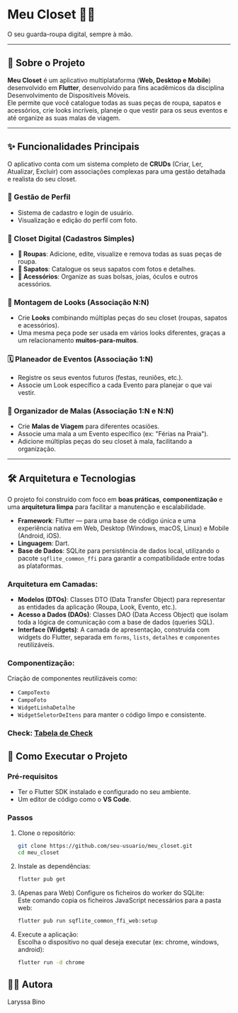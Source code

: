 # Meu Closet 👗✨  
O seu guarda-roupa digital, sempre à mão.

---

## 📖 Sobre o Projeto

**Meu Closet** é um aplicativo multiplataforma (**Web, Desktop e Mobile**) desenvolvido em **Flutter**, desenvolvido para fins acadêmicos da disciplina Desenvolvimento de Dispositíveis Móveis.  
Ele permite que você catalogue todas as suas peças de roupa, sapatos e acessórios, crie looks incríveis, planeje o que vestir para os seus eventos e até organize as suas malas de viagem.

---

## ✨ Funcionalidades Principais

O aplicativo conta com um sistema completo de **CRUDs** (Criar, Ler, Atualizar, Excluir) com associações complexas para uma gestão detalhada e realista do seu closet.

### 👤 Gestão de Perfil
- Sistema de cadastro e login de usuário.
- Visualização e edição do perfil com foto.

### 🧥 Closet Digital (Cadastros Simples)
- **👚 Roupas**: Adicione, edite, visualize e remova todas as suas peças de roupa.
- **👠 Sapatos**: Catalogue os seus sapatos com fotos e detalhes.
- **👜 Acessórios**: Organize as suas bolsas, joias, óculos e outros acessórios.

### 💃 Montagem de Looks (Associação N:N)
- Crie **Looks** combinando múltiplas peças do seu closet (roupas, sapatos e acessórios).
- Uma mesma peça pode ser usada em vários looks diferentes, graças a um relacionamento **muitos-para-muitos**.

### 🗓️ Planeador de Eventos (Associação 1:N)
- Registre os seus eventos futuros (festas, reuniões, etc.).
- Associe um Look específico a cada Evento para planejar o que vai vestir.

### 🧳 Organizador de Malas (Associação 1:N e N:N)
- Crie **Malas de Viagem** para diferentes ocasiões.
- Associe uma mala a um Evento específico (ex: "Férias na Praia").
- Adicione múltiplas peças do seu closet à mala, facilitando a organização.

---

## 🛠️ Arquitetura e Tecnologias

O projeto foi construído com foco em **boas práticas**, **componentização** e uma **arquitetura limpa** para facilitar a manutenção e escalabilidade.

- **Framework**: Flutter — para uma base de código única e uma experiência nativa em Web, Desktop (Windows, macOS, Linux) e Mobile (Android, iOS).
- **Linguagem**: Dart.
- **Base de Dados**: SQLite para persistência de dados local, utilizando o pacote `sqflite_common_ffi` para garantir a compatibilidade entre todas as plataformas.

### Arquitetura em Camadas:
- **Modelos (DTOs)**: Classes DTO (Data Transfer Object) para representar as entidades da aplicação (Roupa, Look, Evento, etc.).
- **Acesso a Dados (DAOs)**: Classes DAO (Data Access Object) que isolam toda a lógica de comunicação com a base de dados (queries SQL).
- **Interface (Widgets)**: A camada de apresentação, construída com widgets do Flutter, separada em `forms`, `lists`, `detalhes` e `componentes` reutilizáveis.

### Componentização:
Criação de componentes reutilizáveis como:
- `CampoTexto`
- `CampoFoto`
- `WidgetLinhaDetalhe` 
- `WidgetSeletorDeItens` 
para manter o código limpo e consistente.

### Check: [Tabela de Check](lib_desc/tabela_check.md)

## 🚀 Como Executar o Projeto

### Pré-requisitos
- Ter o Flutter SDK instalado e configurado no seu ambiente.
- Um editor de código como o **VS Code**.

### Passos

1. Clone o repositório:

   ```bash
   git clone https://github.com/seu-usuario/meu_closet.git
   cd meu_closet
   ```

2. Instale as dependências:

   ```bash
   flutter pub get
   ```

3. (Apenas para Web) Configure os ficheiros do worker do SQLite:<br>
Este comando copia os ficheiros JavaScript necessários para a pasta web:

   ```bash
   flutter pub run sqflite_common_ffi_web:setup
   ```

4. Execute a aplicação:<br>
Escolha o dispositivo no qual deseja executar (ex: chrome, windows, android):

    ```bash
    flutter run -d chrome
    ```

## 👩‍💻 Autora
Laryssa Bino